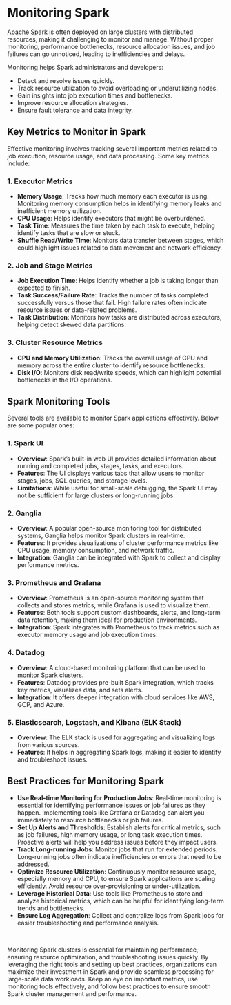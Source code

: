 # Monitoring Spark

Apache Spark is often deployed on large clusters with distributed resources, making it challenging to monitor and manage. Without proper monitoring, performance bottlenecks, resource allocation issues, and job failures can go unnoticed, leading to inefficiencies and delays.

Monitoring helps Spark administrators and developers:
- Detect and resolve issues quickly.
- Track resource utilization to avoid overloading or underutilizing nodes.
- Gain insights into job execution times and bottlenecks.
- Improve resource allocation strategies.
- Ensure fault tolerance and data integrity.

## Key Metrics to Monitor in Spark
Effective monitoring involves tracking several important metrics related to job execution, resource usage, and data processing. Some key metrics include:

### 1. Executor Metrics
- **Memory Usage**: Tracks how much memory each executor is using. Monitoring memory consumption helps in identifying memory leaks and inefficient memory utilization.
- **CPU Usage**: Helps identify executors that might be overburdened.
- **Task Time**: Measures the time taken by each task to execute, helping identify tasks that are slow or stuck.
- **Shuffle Read/Write Time**: Monitors data transfer between stages, which could highlight issues related to data movement and network efficiency.

### 2. Job and Stage Metrics
- **Job Execution Time**: Helps identify whether a job is taking longer than expected to finish.
- **Task Success/Failure Rate**: Tracks the number of tasks completed successfully versus those that fail. High failure rates often indicate resource issues or data-related problems.
- **Task Distribution**: Monitors how tasks are distributed across executors, helping detect skewed data partitions.

### 3. Cluster Resource Metrics
- **CPU and Memory Utilization**: Tracks the overall usage of CPU and memory across the entire cluster to identify resource bottlenecks.
- **Disk I/O**: Monitors disk read/write speeds, which can highlight potential bottlenecks in the I/O operations.

## Spark Monitoring Tools
Several tools are available to monitor Spark applications effectively. Below are some popular ones:

### 1. Spark UI
- **Overview**: Spark’s built-in web UI provides detailed information about running and completed jobs, stages, tasks, and executors.
- **Features**: The UI displays various tabs that allow users to monitor stages, jobs, SQL queries, and storage levels.
- **Limitations**: While useful for small-scale debugging, the Spark UI may not be sufficient for large clusters or long-running jobs.

### 2. Ganglia
- **Overview**: A popular open-source monitoring tool for distributed systems, Ganglia helps monitor Spark clusters in real-time.
- **Features**: It provides visualizations of cluster performance metrics like CPU usage, memory consumption, and network traffic.
- **Integration**: Ganglia can be integrated with Spark to collect and display performance metrics.

### 3. Prometheus and Grafana
- **Overview**: Prometheus is an open-source monitoring system that collects and stores metrics, while Grafana is used to visualize them.
- **Features**: Both tools support custom dashboards, alerts, and long-term data retention, making them ideal for production environments.
- **Integration**: Spark integrates with Prometheus to track metrics such as executor memory usage and job execution times.

### 4. Datadog
- **Overview**: A cloud-based monitoring platform that can be used to monitor Spark clusters.
- **Features**: Datadog provides pre-built Spark integration, which tracks key metrics, visualizes data, and sets alerts.
- **Integration**: It offers deeper integration with cloud services like AWS, GCP, and Azure.

### 5. Elasticsearch, Logstash, and Kibana (ELK Stack)
- **Overview**: The ELK stack is used for aggregating and visualizing logs from various sources.
- **Features**: It helps in aggregating Spark logs, making it easier to identify and troubleshoot issues.

## Best Practices for Monitoring Spark
- **Use Real-time Monitoring for Production Jobs**: Real-time monitoring is essential for identifying performance issues or job failures as they happen. Implementing tools like Grafana or Datadog can alert you immediately to resource bottlenecks or job failures.
- **Set Up Alerts and Thresholds**: Establish alerts for critical metrics, such as job failures, high memory usage, or long task execution times. Proactive alerts will help you address issues before they impact users.
- **Track Long-running Jobs**: Monitor jobs that run for extended periods. Long-running jobs often indicate inefficiencies or errors that need to be addressed.
- **Optimize Resource Utilization**: Continuously monitor resource usage, especially memory and CPU, to ensure Spark applications are scaling efficiently. Avoid resource over-provisioning or under-utilization.
- **Leverage Historical Data**: Use tools like Prometheus to store and analyze historical metrics, which can be helpful for identifying long-term trends and bottlenecks.
- **Ensure Log Aggregation**: Collect and centralize logs from Spark jobs for easier troubleshooting and performance analysis.

&nbsp;

Monitoring Spark clusters is essential for maintaining performance, ensuring resource optimization, and troubleshooting issues quickly. By leveraging the right tools and setting up best practices, organizations can maximize their investment in Spark and provide seamless processing for large-scale data workloads. Keep an eye on important metrics, use monitoring tools effectively, and follow best practices to ensure smooth Spark cluster management and performance.

